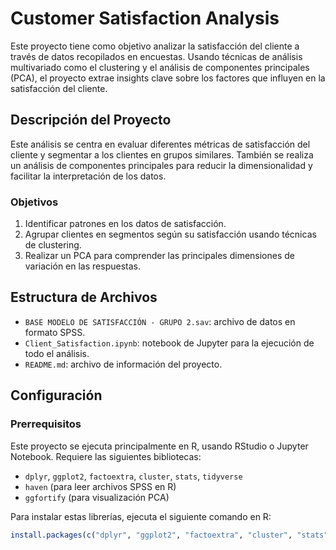 # Customer Satisfaction Analysis

Este proyecto tiene como objetivo analizar la satisfacción del cliente a través de datos recopilados en encuestas. Usando técnicas de análisis multivariado como el clustering y el análisis de componentes principales (PCA), el proyecto extrae insights clave sobre los factores que influyen en la satisfacción del cliente.

## Descripción del Proyecto

Este análisis se centra en evaluar diferentes métricas de satisfacción del cliente y segmentar a los clientes en grupos similares. También se realiza un análisis de componentes principales para reducir la dimensionalidad y facilitar la interpretación de los datos.

### Objetivos
1. Identificar patrones en los datos de satisfacción.
2. Agrupar clientes en segmentos según su satisfacción usando técnicas de clustering.
3. Realizar un PCA para comprender las principales dimensiones de variación en las respuestas.

## Estructura de Archivos

- `BASE MODELO DE SATISFACCIÓN - GRUPO 2.sav`: archivo de datos en formato SPSS.
- `Client_Satisfaction.ipynb`: notebook de Jupyter para la ejecución de todo el análisis.
- `README.md`: archivo de información del proyecto.

## Configuración

### Prerrequisitos

Este proyecto se ejecuta principalmente en R, usando RStudio o Jupyter Notebook. Requiere las siguientes bibliotecas:

- `dplyr`, `ggplot2`, `factoextra`, `cluster`, `stats`, `tidyverse`
- `haven` (para leer archivos SPSS en R)
- `ggfortify` (para visualización PCA)

Para instalar estas librerías, ejecuta el siguiente comando en R:

```R
install.packages(c("dplyr", "ggplot2", "factoextra", "cluster", "stats", "tidyverse", "haven", "ggfortify"))
```